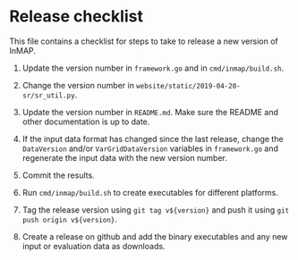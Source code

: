 # Release checklist

This file contains a checklist for steps to take to release a new version of InMAP.

1. Update the version number in `framework.go` and in `cmd/inmap/build.sh`.

1. Change the version number in `website/static/2019-04-20-sr/sr_util.py`.

1. Update the version number in `README.md`. Make sure the README and other documentation is up to date.

1. If the input data format has changed since the last release, change the `DataVersion` and/or `VarGridDataVersion` variables in `framework.go` and regenerate the input data with the new version number.

1. Commit the results.

1. Run `cmd/inmap/build.sh` to create executables for different platforms.

1. Tag the release version using `git tag v${version}` and push it using `git push origin v${version}`.

1. Create a release on github and add the binary executables and any new input or evaluation data as downloads.
